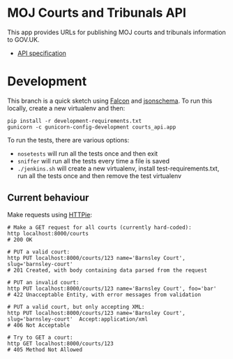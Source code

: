 # MOJ Courts and Tribunals API

This app provides URLs for publishing MOJ courts and tribunals information to
GOV.UK.

* [API specification](doc/api-specification.md)

# Development

This branch is a quick sketch using [Falcon](http://falconframework.org/) and
[jsonschema](https://github.com/Julian/jsonschema). To run this locally, create
a new virtualenv and then:

```
pip install -r development-requirements.txt
gunicorn -c gunicorn-config-development courts_api.app
```

To run the tests, there are various options:
- `nosetests` will run all the tests once and then exit
- `sniffer` will run all the tests every time a file is saved
- `./jenkins.sh` will create a new virtualenv, install test-requirements.txt,
run all the tests once and then remove the test virtualenv

## Current behaviour

Make requests using [HTTPie](https://github.com/jakubroztocil/httpie):

```
# Make a GET request for all courts (currently hard-coded):
http localhost:8000/courts
# 200 OK

# PUT a valid court:
http PUT localhost:8000/courts/123 name='Barnsley Court', slug='barnsley-court'
# 201 Created, with body containing data parsed from the request

# PUT an invalid court:
http PUT localhost:8000/courts/123 name='Barnsley Court', foo='bar'
# 422 Unacceptable Entity, with error messages from validation

# PUT a valid court, but only accepting XML:
http PUT localhost:8000/courts/123 name='Barnsley Court', slug='barnsley-court'  Accept:application/xml
# 406 Not Acceptable

# Try to GET a court:
http GET localhost:8000/courts/123
# 405 Method Not Allowed
```
